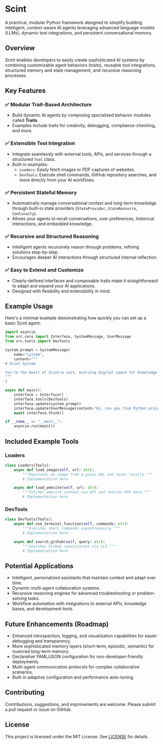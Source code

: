 
# Scint

A practical, modular Python framework designed to simplify building intelligent, context-aware AI agents leveraging advanced language models (LLMs), dynamic tool integrations, and persistent conversational memory.

## Overview

Scint enables developers to easily create sophisticated AI systems by combining customizable agent behaviors (traits), reusable tool integrations, structured memory and state management, and recursive reasoning processes.

## Key Features

### ✅ Modular Trait-Based Architecture
- Build dynamic AI agents by composing specialized behavior modules called **Traits**.
- Examples include traits for creativity, debugging, compliance-checking, and more.

### ✅ Extensible Tool Integration
- Integrate seamlessly with external tools, APIs, and services through a structured `Tool` class.
- Built-in examples:
  - `Loaders`: Easily fetch images or PDF captures of websites.
  - `DevTools`: Execute shell commands, GitHub repository searches, and more directly from your AI workflows.

### ✅ Persistent Stateful Memory
- Automatically manage conversational context and long-term knowledge through built-in state providers (`StateProvider`, `StateResource`, `Continuity`).
- Allows your agents to recall conversations, user preferences, historical interactions, and embedded knowledge.

### ✅ Recursive and Structured Reasoning
- Intelligent agents recursively reason through problems, refining solutions step-by-step.
- Encourages deeper AI interactions through structured internal reflection.

### ✅ Easy to Extend and Customize
- Clearly-defined interfaces and composable traits make it straightforward to adapt and expand your AI applications.
- Designed with flexibility and extensibility in mind.

## Example Usage

Here's a minimal example demonstrating how quickly you can set up a basic Scint agent:

```python
import asyncio
from src.core import Interface, SystemMessage, UserMessage
from src.tools import DevTools

system_prompt = SystemMessage(
    name="system",
    content="""
# Scint System

You're the heart of Scint—a vast, evolving digital space for knowledge sharing. Be concise, conversational, and context-aware.
"""
)

async def main():
    interface = Interface()
    interface.tools(DevTools)
    interface.update(system_prompt)
    interface.update(UserMessage(content="Hi, can you find Python projects on GitHub for me?"))
    await interface.think()

if __name__ == "__main__":
    asyncio.run(main())
```

## Included Example Tools

### Loaders
```python
class Loaders(Tools):
    async def load_image(self, url: str):
        """Downloads an image from a given URL and saves locally."""
        # Implementation here

    async def load_website(self, url: str):
        """Fetches website content via API and returns PDF data."""
        # Implementation here
```

### DevTools
```python
class DevTools(Tools):
    async def use_terminal_function(self, commands: str):
        """Executes shell commands asynchronously."""
        # Implementation here

    async def search_github(self, query: str):
        """Searches GitHub repositories via CLI."""
        # Implementation here
```


## Potential Applications

- Intelligent, personalized assistants that maintain context and adapt over time.
- Dynamic multi-agent collaboration systems.
- Recursive reasoning engines for advanced troubleshooting or problem-solving tasks.
- Workflow automation with integrations to external APIs, knowledge bases, and development tools.

## Future Enhancements (Roadmap)

- Enhanced introspection, logging, and visualization capabilities for easier debugging and transparency.
- More sophisticated memory layers (short-term, episodic, semantic) for nuanced long-term memory.
- Declarative YAML/JSON configuration for non-developer-friendly deployments.
- Multi-agent communication protocols for complex collaborative scenarios.
- Built-in adaptive configuration and performance auto-tuning.

## Contributing

Contributions, suggestions, and improvements are welcome. Please submit a pull request or issue on GitHub.

## License

This project is licensed under the MIT License. See [LICENSE](LICENSE) for details.
